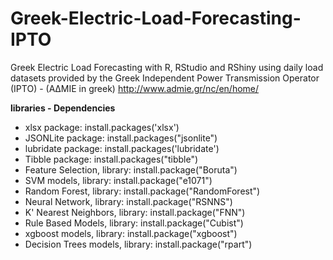 # Greek-Electric-Load-Forecasting-IPTO
Greek Electric Load Forecasting with R, RStudio and RShiny using daily load datasets provided by the Greek Independent Power Transmission Operator (IPTO) - (AΔΜΙΕ in greek)
http://www.admie.gr/nc/en/home/

<b>libraries - Dependencies</b>
<ul>
  <li>xlsx package: install.packages('xlsx')</li>
  <li>JSONLite package: install.packages("jsonlite")</li>
  <li>lubridate package: install.packages('lubridate')</li>
  <li>Tibble package: install.packages("tibble")</li>
  <li>Feature Selection, library: install.package("Boruta")</li>
  <li>SVM models, library: install.package("e1071")</li>
  <li>Random Forest, library: install.package("RandomForest")</li>
  <li>Neural Network, library: install.package("RSNNS")</li>
  <li>K' Nearest Neighbors, library: install.package("FNN")</li>
  <li>Rule Based Models, library: install.package("Cubist")</li>
  <li>xgboost models, library: install.package("xgboost")</li>
  <li>Decision Trees models, library: install.package("rpart")</li>
</ul>
